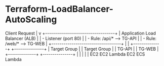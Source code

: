 # Terraform-LoadBalancer-AutoScaling
Client Request
    |
    v
+-----------------------------------+
| Application Load Balancer (ALB)   |
| - Listener (port 80)              |
| - Rule: /api/* --> TG-API         |
| - Rule: /web/* --> TG-WEB         |
+-----------------------------------+
       |                           |
+--------------+           +---------------+
| Target Group |           | Target Group  |
|   TG-API     |           |    TG-WEB     |
+--------------+           +---------------+
   |   |   |                   |      |
 EC2 EC2 Lambda             EC2   ECS  Lambda
